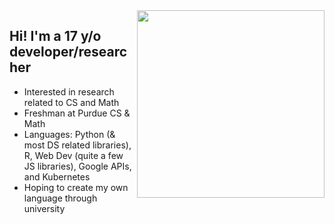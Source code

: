 <img width="300px" align="right" style="float:right" src="https://media.tenor.com/Mmz0dJudGtoAAAAC/explosion-anime.gif" />
<div>
  <h2> Hi! I'm a 17 y/o developer/researcher</h2>
  <ul>
    <li> Interested in research related to CS and Math</li>
    <li> Freshman at Purdue CS & Math 
    <li> Languages: Python (& most DS related libraries), R, Web Dev (quite a few JS libraries), Google APIs, and Kubernetes</li>
    <li> Hoping to create my own language through university</li>
  </ul>
</div>





